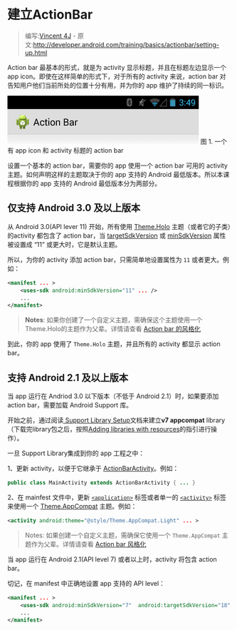 # 建立ActionBar

> 编写:[Vincent 4J](http://github.com/vincent4j) - 原文:<http://developer.android.com/training/basics/actionbar/setting-up.html>

Action bar 最基本的形式，就是为 activity 显示标题，并且在标题左边显示一个 app icon。即使在这样简单的形式下，对于所有的 activity 来说，action bar 对告知用户他们当前所处的位置十分有用，并为你的 app 维护了持续的同一标识。

![actionbar-basic](actionbar-basic.png)
图 1. 一个有 app icon 和 activity 标题的 action bar

设置一个基本的 action bar，需要你的 app 使用一个 action bar 可用的 activity 主题。如何声明这样的主题取决于你的 app 支持的 Android 最低版本。所以本课程根据你的 app 支持的 Android 最低版本分为两部分。

## 仅支持 Android 3.0 及以上版本

从 Android 3.0(API lever 11) 开始，所有使用 [Theme.Holo](http://developer.android.com/reference/android/R.style.html#Theme_Holo) 主题（或者它的子类）的activity 都包含了 action bar，当 [targetSdkVersion](http://developer.android.com/guide/topics/manifest/uses-sdk-element.html#target) 或 [minSdkVersion](http://developer.android.com/guide/topics/manifest/uses-sdk-element.html#min) 属性被设置成 “11” 或更大时，它是默认主题。

所以，为你的 activity 添加 action bar，只需简单地设置属性为 `11` 或者更大。例如：

```xml
<manifest ... >
    <uses-sdk android:minSdkVersion="11" ... />
    ...
</manifest>
```

> **Notes**: 如果你创建了一个自定义主题，需确保这个主题使用一个 Theme.Holo的主题作为父辈。详情请查看 [Action bar 的风格化](styling.html)

到此，你的 app 使用了 `Theme.Holo` 主题，并且所有的 activity 都显示 action bar。

## 支持 Android 2.1 及以上版本

当 app 运行在 Andriod 3.0 以下版本（不低于 Android 2.1）时，如果要添加 action bar，需要加载 Android Support 库。

开始之前，通过阅读[ Support Library Setup](http://developer.android.com/tools/support-library/setup.html)文档来建立**v7 appcompat** library（下载完library包之后，按照[Adding libraries with resources](http://developer.android.com/tools/support-library/setup.html#libs-with-res)的指引进行操作）。

一旦 Support Library集成到你的 app 工程之中：

1、更新 activity，以便于它继承于 [ActionBarActivity](http://developer.android.com/reference/android/support/v7/app/ActionBarActivity.html)。例如：

```java
public class MainActivity extends ActionBarActivity { ... }
```

2、在 mainfest 文件中，更新 [`<application>`](http://developer.android.com/guide/topics/manifest/application-element.html) 标签或者单一的 [`<activity>`](http://developer.android.com/guide/topics/manifest/application-element.html) 标签来使用一个 [Theme.AppCompat](http://developer.android.com/reference/android/support/v7/appcompat/R.style.html#Theme_AppCompat) 主题。例如：

```xml
<activity android:theme="@style/Theme.AppCompat.Light" ... >
```

> Notes: 如果创建一个自定义主题，需确保它使用一个 `Theme.AppCompat` 主题作为父辈。详情请查看 [Action bar 风格化](styling.html)

当 app 运行在 Android 2.1(API level 7) 或者以上时，activity 将包含 action bar。

切记，在 manifest 中正确地设置 app 支持的 API level：

```xml
<manifest ... >
    <uses-sdk android:minSdkVersion="7"  android:targetSdkVersion="18" />
    ...
</manifest>
```


